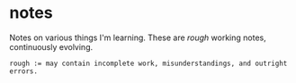# notes

Notes on various things I'm learning. These are _rough_ working notes, continuously evolving.

	rough := may contain incomplete work, misunderstandings, and outright errors.

